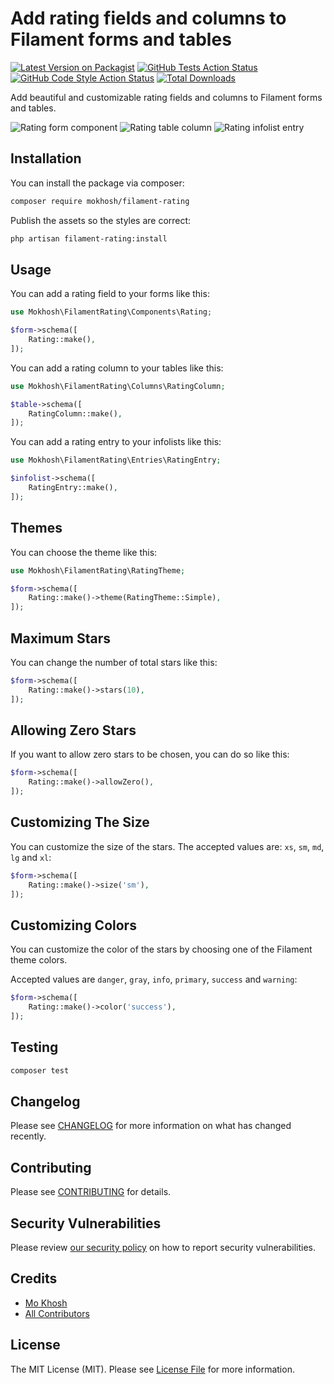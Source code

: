 # Add rating fields and columns to Filament forms and tables

[![Latest Version on Packagist](https://img.shields.io/packagist/v/mokhosh/filament-rating.svg?style=flat-square)](https://packagist.org/packages/mokhosh/filament-rating)
[![GitHub Tests Action Status](https://img.shields.io/github/actions/workflow/status/mokhosh/filament-rating/run-tests.yml?branch=main&label=tests&style=flat-square)](https://github.com/mokhosh/filament-rating/actions?query=workflow%3Arun-tests+branch%3Amain)
[![GitHub Code Style Action Status](https://img.shields.io/github/actions/workflow/status/mokhosh/filament-rating/fix-php-code-style-issues.yml?branch=main&label=code%20style&style=flat-square)](https://github.com/mokhosh/filament-rating/actions?query=workflow%3A"Fix+PHP+code+styling"+branch%3Amain)
[![Total Downloads](https://img.shields.io/packagist/dt/mokhosh/filament-rating.svg?style=flat-square)](https://packagist.org/packages/mokhosh/filament-rating)

Add beautiful and customizable rating fields and columns to Filament forms and tables.

![Rating form component](https://raw.githubusercontent.com/mokhosh/filament-rating/main/images/mokhosh-filament-kanban-form.png)
![Rating table column](https://raw.githubusercontent.com/mokhosh/filament-rating/main/images/mokhosh-filament-kanban-table.png)
![Rating infolist entry](https://raw.githubusercontent.com/mokhosh/filament-rating/main/images/mokhosh-filament-kanban-infolist.png)

## Installation

You can install the package via composer:

```bash
composer require mokhosh/filament-rating
```

Publish the assets so the styles are correct:

```bash
php artisan filament-rating:install
```

## Usage

You can add a rating field to your forms like this:

```php
use Mokhosh\FilamentRating\Components\Rating;

$form->schema([
    Rating::make(),
]);
```

You can add a rating column to your tables like this:

```php
use Mokhosh\FilamentRating\Columns\RatingColumn;

$table->schema([
    RatingColumn::make(),
]);
```

You can add a rating entry to your infolists like this:

```php
use Mokhosh\FilamentRating\Entries\RatingEntry;

$infolist->schema([
    RatingEntry::make(),
]);
```

## Themes

You can choose the theme like this:

```php
use Mokhosh\FilamentRating\RatingTheme;

$form->schema([
    Rating::make()->theme(RatingTheme::Simple),
]);
```

## Maximum Stars

You can change the number of total stars like this:

```php
$form->schema([
    Rating::make()->stars(10),
]);
```

## Allowing Zero Stars

If you want to allow zero stars to be chosen, you can do so like this:

```php
$form->schema([
    Rating::make()->allowZero(),
]);
```

## Customizing The Size

You can customize the size of the stars. The accepted values are: `xs`, `sm`, `md`, `lg` and `xl`:

```php
$form->schema([
    Rating::make()->size('sm'),
]);
```

## Customizing Colors

You can customize the color of the stars by choosing one of the Filament theme colors.

Accepted values are `danger`, `gray`, `info`, `primary`, `success` and `warning`:

```php
$form->schema([
    Rating::make()->color('success'),
]);
```

## Testing

```bash
composer test
```

## Changelog

Please see [CHANGELOG](CHANGELOG.md) for more information on what has changed recently.

## Contributing

Please see [CONTRIBUTING](.github/CONTRIBUTING.md) for details.

## Security Vulnerabilities

Please review [our security policy](../../security/policy) on how to report security vulnerabilities.

## Credits

- [Mo Khosh](https://github.com/mokhosh)
- [All Contributors](../../contributors)

## License

The MIT License (MIT). Please see [License File](LICENSE.md) for more information.
